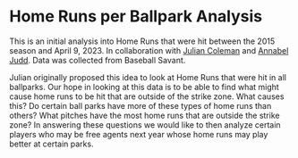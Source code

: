 # Home Runs per Ballpark Analysis

This is an initial analysis into Home Runs that were hit between the 2015 season
and April 9, 2023. In collaboration with [Julian Coleman](https://www.linkedin.com/in/juliantcoleman/)
and [Annabel Judd](https://www.linkedin.com/in/annabel-judd-681004156/). Data
was collected from Baseball Savant. 

Julian originally proposed this idea to look at Home Runs that were hit in all
ballparks. Our hope in looking at this data is to be able to find what might 
cause home runs to be hit that are outside of the strike zone. What causes this?
Do certain ball parks have more of these types of home runs than others? What pitches
have the most home runs that are outside the strike zone? In answering these 
questions we would like to then analyze certain players who may be free agents next
year whose home runs may play better at certain parks.